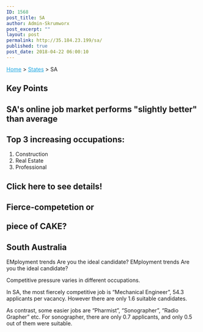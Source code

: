 ```yaml
---
ID: 1568
post_title: SA
author: Admin-Skrumworx
post_excerpt: ""
layout: post
permalink: http://35.184.23.199/sa/
published: true
post_date: 2018-04-22 06:00:10
---
```

<p><a style="color: #1da7e2;" href="http://letsettle.net.au/">Home</a> &gt; <a style="color: #1da7e2;" href="http://letsettle.net.au/states/">States</a> &gt; SA</p>		
			<h2>Key Points</h2>		
			<h2>SA's online job market performs "slightly better" than average</h2>		
			<h2>Top 3 increasing occupations:</h2>		
		<ol><li>Construction</li><li style="text-align: left;">Real Estate</li><li style="text-align: left;">Professional</li></ol>		
			<h2>Click here to see details!</h2>		
			<h2>Fierce-competetion or<br><br>piece of CAKE?</h2>		
			<h2>South Australia</h2>		
									EMployment trends
									Are you the ideal candidate?
									EMployment trends
									Are you the ideal candidate?
					<p>Competitive pressure varies in different occupations.</p><p>In SA, the most fiercely competitive job is &#8220;Mechanical Engineer&#8221;, 54.3 applicants per vacancy. However there are only 1.6 suitable candidates.</p><p>As contrast, some easier jobs are &#8220;Pharmist&#8221;, &#8220;Sonographer&#8221;, &#8220;Radio Grapher&#8221; etc. For sonographer, there are only 0.7 applicants, and only 0.5 out of them were suitable.</p>
